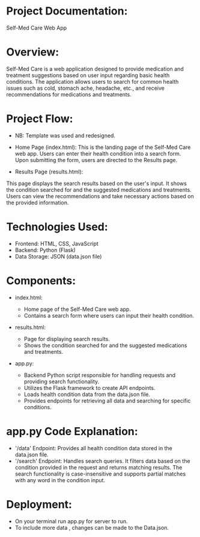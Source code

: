 # Project Documentation: 
Self-Med Care Web App

# Overview: 
Self-Med Care is a web application designed to provide medication and treatment suggestions based on user input regarding basic health conditions. The application allows users to search for common health issues such as cold, stomach ache, headache, etc., and receive recommendations for medications and treatments.

# Project Flow:
- NB: Template was used and redesigned. 

- Home Page (index.html):
This is the landing page of the Self-Med Care web app.
Users can enter their health condition into a search form.
Upon submitting the form, users are directed to the Results page.
- Results Page (results.html):

This page displays the search results based on the user's input.
It shows the condition searched for and the suggested medications and treatments.
Users can view the recommendations and take necessary actions based on the provided information.

# Technologies Used:
- Frontend: HTML, CSS, JavaScript
- Backend: Python (Flask)
- Data Storage: JSON (data.json file)

# Components: 
- index.html:

  - Home page of the Self-Med Care web app.
  - Contains a search form where users can input their health condition.
    
- results.html:

  - Page for displaying search results.
  - Shows the condition searched for and the suggested medications and treatments.

- app.py:

  - Backend Python script responsible for handling requests and providing search functionality.
  - Utilizes the Flask framework to create API endpoints.
  - Loads health condition data from the data.json file.
  - Provides endpoints for retrieving all data and searching for specific conditions.

# app.py Code Explanation: 
- '/data' Endpoint: Provides all health condition data stored in the data.json file.
- '/search' Endpoint: Handles search queries. It filters data based on the condition provided in the request and returns matching results.
The search functionality is case-insensitive and supports partial matches with any word in the condition input.

# Deployment: 
- On your terminal run app.py for server to run.
- To include more data , changes can be made to the Data.json.